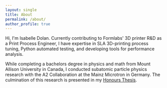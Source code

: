 ```yaml
---
layout: single
title: About
permalink: /about/
author_profile: true
---
```


Hi, I'm Isabelle Dolan. Currently contributing to Formlabs' 3D printer R&D as a Print Process Engineer, I have expertise in SLA 3D-printing process tuning, Python automated testing, and developing tools for performance analysis.

While completing a bachelors degree in physics and math from Mount Allison University in Canada, I conducted subatomic particle physics research with the A2 Collaboration at the Mainz Microtron in Germany. The culmination of this research is presented in my [Honours Thesis](/assets/files/thesis.pdf).



